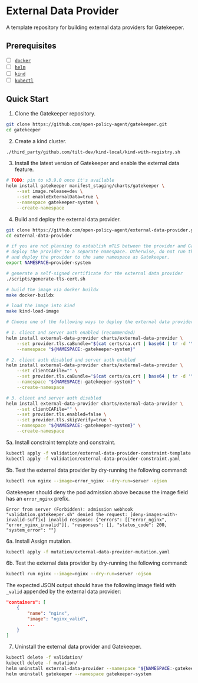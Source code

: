 # External Data Provider

A template repository for building external data providers for Gatekeeper.

## Prerequisites

- [ ] [`docker`](https://docs.docker.com/get-docker/)
- [ ] [`helm`](https://helm.sh/)
- [ ] [`kind`](https://kind.sigs.k8s.io/)
- [ ] [`kubectl`](https://kubernetes.io/docs/tasks/tools/#kubectl)

## Quick Start

1. Clone the Gatekeeper repository.

```bash
git clone https://github.com/open-policy-agent/gatekeeper.git
cd gatekeeper
```

2. Create a kind cluster.

```bash
./third_party/github.com/tilt-dev/kind-local/kind-with-registry.sh
```

3. Install the latest version of Gatekeeper and enable the external data feature.

```bash
# TODO: pin to v3.9.0 once it's available
helm install gatekeeper manifest_staging/charts/gatekeeper \
    --set image.release=dev \
    --set enableExternalData=true \
    --namespace gatekeeper-system \
    --create-namespace
```

4. Build and deploy the external data provider.

```bash
git clone https://github.com/open-policy-agent/external-data-provider.git
cd external-data-provider

# if you are not planning to establish mTLS between the provider and Gatekeeper,
# deploy the provider to a separate namespace. Otherwise, do not run the following command
# and deploy the provider to the same namespace as Gatekeeper.
export NAMESPACE=provider-system

# generate a self-signed certificate for the external data provider
./scripts/generate-tls-cert.sh

# build the image via docker buildx
make docker-buildx

# load the image into kind
make kind-load-image

# Choose one of the following ways to deploy the external data provider:

# 1. client and server auth enabled (recommended)
helm install external-data-provider charts/external-data-provider \
    --set provider.tls.caBundle="$(cat certs/ca.crt | base64 | tr -d '\n\r')" \
    --namespace "${NAMESPACE:-gatekeeper-system}"

# 2. client auth disabled and server auth enabled
helm install external-data-provider charts/external-data-provider \
    --set clientCAFile="" \
    --set provider.tls.caBundle="$(cat certs/ca.crt | base64 | tr -d '\n\r')" \
    --namespace "${NAMESPACE:-gatekeeper-system}" \
    --create-namespace

# 3. client and server auth disabled
helm install external-data-provider charts/external-data-provider \
    --set clientCAFile="" \
    --set provider.tls.enabled=false \
    --set provider.tls.skipVerify=true \
    --namespace "${NAMESPACE:-gatekeeper-system}" \
    --create-namespace
```

5a. Install constraint template and constraint.

```bash
kubectl apply -f validation/external-data-provider-constraint-template.yaml
kubectl apply -f validation/external-data-provider-constraint.yaml
```

5b. Test the external data provider by dry-running the following command:

```bash
kubectl run nginx --image=error_nginx --dry-run=server -ojson
```

Gatekeeper should deny the pod admission above because the image field has an `error_nginx` prefix.

```
Error from server (Forbidden): admission webhook "validation.gatekeeper.sh" denied the request: [deny-images-with-invalid-suffix] invalid response: {"errors": [["error_nginx", "error_nginx_invalid"]], "responses": [], "status_code": 200, "system_error": ""}
```

6a. Install Assign mutation.

```bash
kubectl apply -f mutation/external-data-provider-mutation.yaml
```

6b. Test the external data provider by dry-running the following command:

```bash
kubectl run nginx --image=nginx --dry-run=server -ojson
```

The expected JSON output should have the following image field with `_valid` appended by the external data provider:

```json
"containers": [
    {
        "name": "nginx",
        "image": "nginx_valid",
        ...
    }
]
```

7. Uninstall the external data provider and Gatekeeper.

```bash
kubectl delete -f validation/
kubectl delete -f mutation/
helm uninstall external-data-provider --namespace "${NAMESPACE:-gatekeeper-system}"
helm uninstall gatekeeper --namespace gatekeeper-system
```
